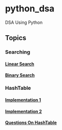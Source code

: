 # python_dsa
DSA Using Python
## Topics
### Searching
#### [Linear Search](/searching/LinearSearch.py)
#### [Binary Search](/searching/BinarySearch.py)
### HashTable
#### [Implementation 1](/HashTable/ListImp.py)
#### [Implementation 2](/HashTable/ChainingImp.py)
#### [Questions On HashTable](/HashTable/Question)

